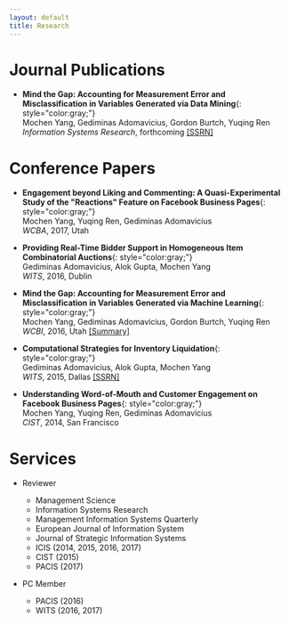 ```yaml
---
layout: default
title: Research
---
```


# Journal Publications

* __Mind the Gap: Accounting for Measurement Error and Misclassification in Variables Generated via Data Mining__{: style="color:gray;"}  
  Mochen Yang, Gediminas Adomavicius, Gordon Burtch, Yuqing Ren  
  _Information Systems Research_, forthcoming <a href="https://ssrn.com/abstract=2960258" target="_blank">[SSRN]</a>


# Conference Papers

* __Engagement beyond Liking and Commenting: A Quasi-Experimental Study of the "Reactions" Feature on Facebook Business Pages__{: style="color:gray;"}  
  Mochen Yang, Yuqing Ren, Gediminas Adomavicius  
  _WCBA_, 2017, Utah

* __Providing Real-Time Bidder Support in Homogeneous Item Combinatorial Auctions__{: style="color:gray;"}  
  Gediminas Adomavicius, Alok Gupta, Mochen Yang  
  _WITS_, 2016, Dublin

* __Mind the Gap: Accounting for Measurement Error and Misclassification in Variables Generated via Machine Learning__{: style="color:gray;"}  
  Mochen Yang, Gediminas Adomavicius, Gordon Burtch, Yuqing Ren  
  _WCBI_, 2016, Utah <a href="http://gkmc.utah.edu/winter2016/abstracts" target="_blank">[Summary]</a>

* __Computational Strategies for Inventory Liquidation__{: style="color:gray;"}  
  Gediminas Adomavicius, Alok Gupta, Mochen Yang  
  _WITS_, 2015, Dallas <a href="https://ssrn.com/abstract=2883863" target="_blank">[SSRN]</a>

* __Understanding Word-of-Mouth and Customer Engagement on Facebook Business Pages__{: style="color:gray;"}  
  Mochen Yang, Yuqing Ren, Gediminas Adomavicius  
  _CIST_, 2014, San Francisco


# Services

* Reviewer
  * Management Science
  * Information Systems Research
  * Management Information Systems Quarterly
  * European Journal of Information System
  * Journal of Strategic Information Systems
  * ICIS (2014, 2015, 2016, 2017)
  * CIST (2015)
  * PACIS (2017)

* PC Member
  * PACIS (2016)
  * WITS (2016, 2017)